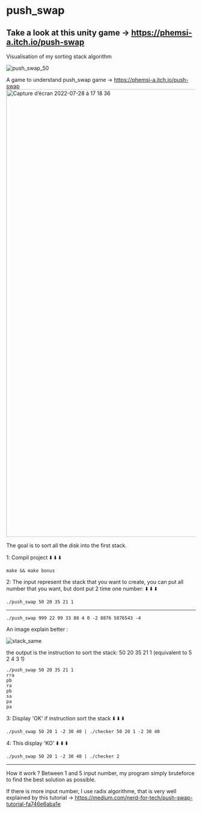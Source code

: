 # push_swap

Take a look at this unity game -> https://phemsi-a.itch.io/push-swap
---
Visualisation of my sorting stack algorithm

![push_swap_50](https://user-images.githubusercontent.com/77667022/181585303-184953fa-c302-4ed0-9715-2eb3631b5b4e.gif)

A game to understand push_swap game -> https://phemsi-a.itch.io/push-swap
<img width="1191" alt="Capture d’écran 2022-07-28 à 17 18 36" src="https://user-images.githubusercontent.com/77667022/181585257-1e9f80cf-5523-4a67-8abe-4ed0c0c17c8c.png">

  
  The goal is to sort all the disk into the first stack.
  
  1: Compil project :arrow_down: :arrow_down: :arrow_down:
  
    make && make bonus
  
  2: The input represent the stack that you want to create, you can put all number that you want, but dont put 2 time one number: :arrow_down: :arrow_down: :arrow_down:
  
    ./push_swap 50 20 35 21 1
---
    ./push_swap 999 22 99 33 88 4 0 -2 8876 5876543 -4

An image explain better : 

![stack_same](https://user-images.githubusercontent.com/77667022/181595882-4dcbcbff-c964-41d4-ae06-780009507334.png)


the output is the instruction to sort the stack: 50 20 35 21 1 (equivalent to 5 2 4 3 1)

    ./push_swap 50 20 35 21 1
    rra
    pb
    ra
    pb
    sa
    pa
    pa

  3: Display 'OK' if instruction sort the stack :arrow_down: :arrow_down: :arrow_down:
    
    ./push_swap 50 20 1 -2 30 40 | ./checker 50 20 1 -2 30 40

  4: This display 'KO' :arrow_down: :arrow_down: :arrow_down: 
    
    ./push_swap 50 20 1 -2 30 40 | ./checker 2
    
---

How it work ? 
Between 1 and 5 input number, my program simply bruteforce to find the best solution as possible.

If there is more input number, I use radix algorithme, that is very well explained by this tutorial -> https://medium.com/nerd-for-tech/push-swap-tutorial-fa746e6aba1e
